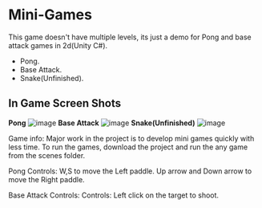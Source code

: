 # Mini-Games
This game doesn't have multiple levels, its just a demo for Pong and base attack games in 2d(Unity C#).
- Pong.
- Base Attack.
- Snake(Unfinished).

## In Game Screen Shots
**Pong**
![image](https://user-images.githubusercontent.com/47148900/149487785-63efa8c4-3b38-4df5-a643-29c3d781c93e.png)
**Base Attack**
![image](https://user-images.githubusercontent.com/47148900/149487551-5b68604b-078a-47b9-aef7-1e1b54a1f201.png)
**Snake(Unfinished)**
![image](https://user-images.githubusercontent.com/47148900/149488119-b232d409-a14e-4aa6-8f6f-2d58b0c4544b.png)

Game info: Major work in the project is to develop mini games quickly with less time. To run the games, download the project and run the any game from the scenes folder.

Pong Controls:
W,S to move the Left paddle.
Up arrow and Down arrow to move the Right paddle.

Base Attack Controls:
Controls: Left click on the target to shoot.
